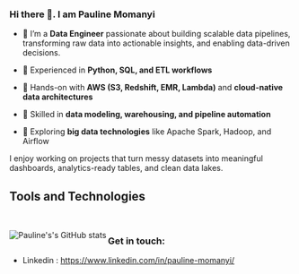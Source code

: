 ### Hi there 👋. I am Pauline Momanyi

- 🔭 I’m a **Data Engineer** passionate about building scalable data pipelines, transforming raw data into actionable insights, and enabling data-driven decisions.

- 🔹 Experienced in **Python, SQL, and ETL workflows**  
- 🔹 Hands-on with **AWS (S3, Redshift, EMR, Lambda)** and **cloud-native data architectures**  
- 🔹 Skilled in **data modeling, warehousing, and pipeline automation**  
- 🔹 Exploring **big data technologies** like Apache Spark, Hadoop, and Airflow  

I enjoy working on projects that turn messy datasets into meaningful dashboards, analytics-ready tables, and clean data lakes. 


## Tools and Technologies

<!-- <img align="left" alt="JavaScript" src="https://img.shields.io/badge/javascript-%23323330.svg?style=for-the-badge&logo=javascript&logoColor=%23F7DF1E"/>
<img align="left" src="https://img.shields.io/badge/react-%2320232a.svg?style=for-the-badge&logo=react&logoColor=%2361DAFB"/>
<img align="left" src="https://img.shields.io/badge/node.js-6DA55F?style=for-the-badge&logo=node.js&logoColor=white"/>
<img align="left" src="https://img.shields.io/badge/ruby-%23CC342D.svg?style=for-the-badge&logo=ruby&logoColor=white"/>
<img align="left" src="https://img.shields.io/badge/rails-%23CC0000.svg?style=for-the-badge&logo=ruby-on-rails&logoColor=white"/>
<img align="left" src="https://img.shields.io/badge/mysql-%2300f.svg?style=for-the-badge&logo=mysql&logoColor=white"/>
<img align="left" src="https://img.shields.io/badge/html5-%23E34F26.svg?style=for-the-badge&logo=html5&logoColor=white"/>
<img align="left" src="https://img.shields.io/badge/css3-%231572B6.svg?style=for-the-badge&logo=css3&logoColor=white">
<img src="https://img.shields.io/badge/-selenium-%43B02A?style=for-the-badge&logo=selenium&logoColor=white"> -->

<br/>
<p>
<img align="left" alt="Pauline's's GitHub stats" src="https://github-readme-stats.vercel.app/api?username=Pauline-momanyi&show_icons=true&theme=algolia"/>
<!-- <img alt="GitHub Streak" src="https://streak-stats.demolab.com/?user=Pauline-momanyi&theme=algolia"/> -->
</p>
<!-- <p><img alt="Pauline's Top Languages" src="https://github-readme-stats.vercel.app/api/top-langs/?username=Pauline-momanyi&layout=compact&theme=algolia"/></p> -->







### Get in touch:
- Linkedin : https://www.linkedin.com/in/pauline-momanyi/


<!--
**Pauline-momanyi/Pauline-momanyi** is a ✨ _special_ ✨ repository because its `README.md` (this file) appears on your GitHub profile.

Here are some ideas to get you started:

- 🔭 I’m currently working on ...
- 🌱 I’m currently learning UI automation using Robot Framework
- 👯 I’m looking to collaborate on ...
- 🤔 I’m looking for help with ...
- 💬 Ask me about ...
- 📫 How to reach me: ...
- 😄 Pronouns: ...
- ⚡ Fun fact: ...
-->
